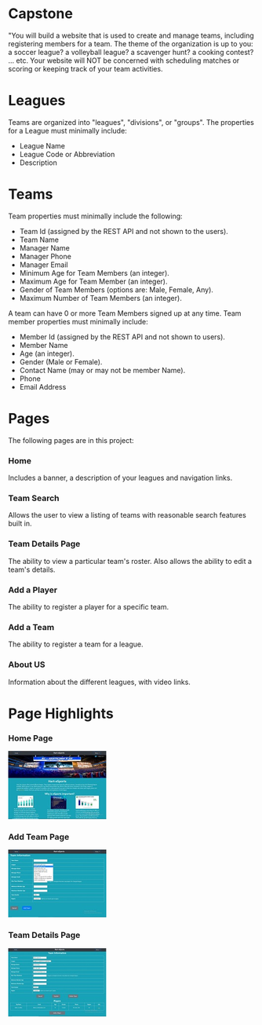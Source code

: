 # Capstone

"You will build a website that is used to create and manage teams, including registering members for a team. The theme of the organization is up to you: a soccer league? a volleyball league? a scavenger hunt? a cooking contest? ... etc. Your website will NOT be concerned with scheduling matches or scoring or keeping track of your team activities.


# Leagues

Teams are organized into "leagues", "divisions", or "groups". The properties for a League must minimally include:

 - League Name
 - League Code or Abbreviation
 - Description

# Teams
Team properties must minimally include the following:

 - Team Id (assigned by the REST API and not shown to the users).
 - Team Name
 - Manager Name
 - Manager Phone
 - Manager Email
 - Minimum Age for Team Members (an integer).
 - Maximum Age for Team Member (an integer).
 - Gender of Team Members (options are: Male, Female, Any).
 - Maximum Number of Team Members (an integer).
 
 A team can have 0 or more Team Members signed up at any time. Team member properties must minimally include: 
 
 - Member Id (assigned by the REST API and not shown to users).
 - Member Name
 - Age (an integer).
 - Gender (Male or Female).
 - Contact Name (may or may not be member Name).
 - Phone
 - Email Address

# Pages
The following pages are in this project:

### Home
Includes a banner, a description of your leagues and navigation links.
### Team Search
Allows the user to view a listing of teams with reasonable search features built in.
### Team Details Page
The ability to view a particular team's roster.
Also allows the ability to edit a team's details.
### Add a Player
The ability to register a player for a specific team.
### Add a Team
The ability to register a team for a league.
### About US
Information about the different leagues, with video links.


# Page Highlights
### Home Page
![HomePage](public/images/homepage.jpg?raw=true "Home Page")

### Add Team Page
![Add Team](public/images/addTeam.jpg?raw=true "Add Team Page")

### Team Details Page
![Team Details](public/images/teamdetails.jpg?raw=true "Team Details Page")
